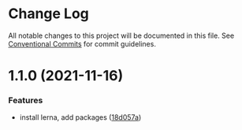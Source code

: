 # Change Log

All notable changes to this project will be documented in this file.
See [Conventional Commits](https://conventionalcommits.org) for commit guidelines.

# 1.1.0 (2021-11-16)


### Features

* install lerna, add packages ([18d057a](https://github.com/mikachan/semantic-release-test/commit/18d057a12fa43e2f1283188849a30a8e676bea1e))
